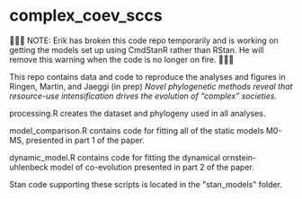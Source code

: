 # complex_coev_sccs

:rotating_light::rotating_light::rotating_light: NOTE: Erik has broken this code repo temporarily and is working on getting the models set up using CmdStanR rather than RStan. He will remove this warning when the code is no longer on fire. :rotating_light::rotating_light::rotating_light:

This repo contains data and code to reproduce the analyses and figures in Ringen, Martin, and Jaeggi (in prep) *Novel phylogenetic methods reveal that resource-use intensification
drives the evolution of “complex” societies.*

processing.R creates the dataset and phylogeny used in all analyses.

model_comparison.R contains code for fitting all of the static models M0-MS, presented in part 1 of the paper. 

dynamic_model.R contains code for fitting the dynamical ornstein-uhlenbeck model of co-evolution presented in part 2 of the paper. 

Stan code supporting these scripts is located in the "stan_models" folder.

